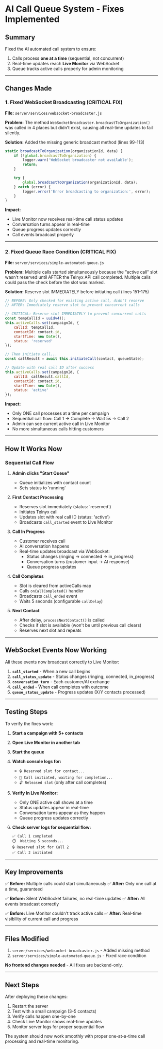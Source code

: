 # AI Call Queue System - Fixes Implemented

## Summary

Fixed the AI automated call system to ensure:
1. Calls process **one at a time** (sequential, not concurrent)
2. Real-time updates reach **Live Monitor** via WebSocket
3. Queue tracks active calls properly for admin monitoring

---

## Changes Made

### 1. Fixed WebSocket Broadcasting (CRITICAL FIX)

**File:** `server/services/websocket-broadcaster.js`

**Problem:** The method `WebSocketBroadcaster.broadcastToOrganization()` was called in 4 places but didn't exist, causing all real-time updates to fail silently.

**Solution:** Added the missing generic broadcast method (lines 99-113)

```javascript
static broadcastToOrganization(organizationId, data) {
    if (!global.broadcastToOrganization) {
        logger.warn('WebSocket broadcaster not available');
        return;
    }

    try {
        global.broadcastToOrganization(organizationId, data);
    } catch (error) {
        logger.error('Error broadcasting to organization:', error);
    }
}
```

**Impact:**
- Live Monitor now receives real-time call status updates
- Conversation turns appear in real-time
- Queue progress updates correctly
- Call events broadcast properly

---

### 2. Fixed Queue Race Condition (CRITICAL FIX)

**File:** `server/services/simple-automated-queue.js`

**Problem:** Multiple calls started simultaneously because the "active call" slot wasn't reserved until AFTER the Telnyx API call completed. Multiple calls could pass the check before the slot was marked.

**Solution:** Reserve slot IMMEDIATELY before initiating call (lines 151-175)

```javascript
// BEFORE: Only checked for existing active call, didn't reserve
// AFTER: Immediately reserve slot to prevent concurrent calls

// CRITICAL: Reserve slot IMMEDIATELY to prevent concurrent calls
const tempCallId = uuidv4();
this.activeCalls.set(campaignId, {
    callId: tempCallId,
    contactId: contact.id,
    startTime: new Date(),
    status: 'reserved'
});

// Then initiate call...
const callResult = await this.initiateCall(contact, queueState);

// Update with real call ID after success
this.activeCalls.set(campaignId, {
    callId: callResult.callId,
    contactId: contact.id,
    startTime: new Date(),
    status: 'active'
});
```

**Impact:**
- Only ONE call processes at a time per campaign
- Sequential call flow: Call 1 → Complete → Wait 5s → Call 2
- Admin can see current active call in Live Monitor
- No more simultaneous calls hitting customers

---

## How It Works Now

### Sequential Call Flow

1. **Admin clicks "Start Queue"**
   - Queue initializes with contact count
   - Sets status to 'running'

2. **First Contact Processing**
   - Reserves slot immediately (status: 'reserved')
   - Initiates Telnyx call
   - Updates slot with real call ID (status: 'active')
   - Broadcasts `call_started` event to Live Monitor

3. **Call In Progress**
   - Customer receives call
   - AI conversation happens
   - Real-time updates broadcast via WebSocket:
     - Status changes (ringing → connected → in_progress)
     - Conversation turns (customer input → AI response)
     - Queue progress updates

4. **Call Completes**
   - Slot is cleared from activeCalls map
   - Calls `onCallCompleted()` handler
   - Broadcasts `call_ended` event
   - Waits 5 seconds (configurable `callDelay`)

5. **Next Contact**
   - After delay, `processNextContact()` is called
   - Checks if slot is available (won't be until previous call clears)
   - Reserves next slot and repeats

---

## WebSocket Events Now Working

All these events now broadcast correctly to Live Monitor:

1. **`call_started`** - When a new call begins
2. **`call_status_update`** - Status changes (ringing, connected, in_progress)
3. **`conversation_turn`** - Each customer/AI exchange
4. **`call_ended`** - When call completes with outcome
5. **`queue_status_update`** - Progress updates (X/Y contacts processed)

---

## Testing Steps

To verify the fixes work:

1. **Start a campaign with 5+ contacts**
2. **Open Live Monitor in another tab**
3. **Start the queue**
4. **Watch console logs for:**
   - `🔒 Reserved slot for contact...`
   - `🎯 Call initiated, waiting for completion...`
   - `🔓 Released slot` (only after call completes)

5. **Verify in Live Monitor:**
   - Only ONE active call shows at a time
   - Status updates appear in real-time
   - Conversation turns appear as they happen
   - Queue progress updates correctly

6. **Check server logs for sequential flow:**
   ```
   ✅ Call 1 completed
   ⏱️  Waiting 5 seconds...
   🔒 Reserved slot for Call 2
   ✅ Call 2 initiated
   ```

---

## Key Improvements

✅ **Before:** Multiple calls could start simultaneously
✅ **After:** Only one call at a time, guaranteed

✅ **Before:** Silent WebSocket failures, no real-time updates
✅ **After:** All events broadcast correctly

✅ **Before:** Live Monitor couldn't track active calls
✅ **After:** Real-time visibility of current call and progress

---

## Files Modified

1. `server/services/websocket-broadcaster.js` - Added missing method
2. `server/services/simple-automated-queue.js` - Fixed race condition

**No frontend changes needed** - All fixes are backend-only.

---

## Next Steps

After deploying these changes:

1. Restart the server
2. Test with a small campaign (3-5 contacts)
3. Verify calls happen one-by-one
4. Check Live Monitor shows real-time updates
5. Monitor server logs for proper sequential flow

The system should now work smoothly with proper one-at-a-time call processing and real-time monitoring.
